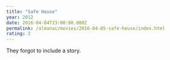 ```yaml
---
title: "Safe House"
year: 2012
date: 2016-04-04T23:00:00.000Z
permalink: /almanac/movies/2016-04-05-safe-house/index.html
rating: 2
---
```


They forgot to include a story.
